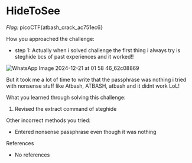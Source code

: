 # HideToSee

*Flag:* picoCTF{atbash_crack_ac751ec6}

How you approached the challenge:

- step 1: Actually when i solved challenge the first thing i always try is steghide bcs of past experiences and it worked!!

![WhatsApp Image 2024-12-21 at 01 58 46_62c08869](https://github.com/user-attachments/assets/674d20f8-bfc2-439e-809d-61f62b3a2bf0)

But it took me a lot of time to write that the passphrase was nothing
i tried with nonsense stuff like Atbash, ATBASH, atbash and it didnt work LoL!

What you learned through solving this challenge:

1. Revised the extract command of steghide

Other incorrect methods you tried:

- Entered nonsense passphrase even though it was nothing

References

- No references
